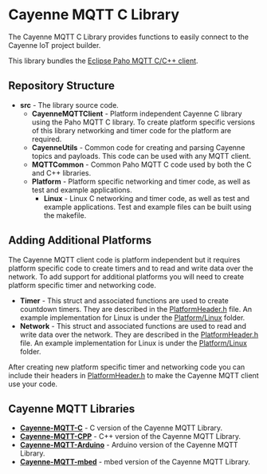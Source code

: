 # Cayenne MQTT C Library
The Cayenne MQTT C Library provides functions to easily connect to the Cayenne IoT project builder.

This library bundles the [Eclipse Paho MQTT C/C++ client](https://github.com/eclipse/paho.mqtt.embedded-c).

## Repository Structure
- **src** - The library source code.
  - **CayenneMQTTClient** - Platform independent Cayenne C library using the Paho MQTT C library. To create platform specific versions of this library networking and timer code for the platform are required.
  - **CayenneUtils** - Common code for creating and parsing Cayenne topics and payloads. This code can be used with any MQTT client.
  - **MQTTCommon** - Common Paho MQTT C code used by both the C and C++ libraries.
  - **Platform** - Platform specific networking and timer code, as well as test and example applications.
    - **Linux** - Linux C networking and timer code, as well as test and example applications. Test and example files can be built using the makefile.
    
## Adding Additional Platforms
The Cayenne MQTT client code is platform independent but it requires platform specific code to create timers and to read and write data over the network. To add support for additional platforms you will need to create platform specific timer and networking code.
  - **Timer** - This struct and associated functions are used to create countdown timers. They are described in the [PlatformHeader.h](https://github.com/myDevicesIoT/Cayenne-MQTT-C/blob/master/src/CayenneMQTTClient/PlatformHeader.h) file. An example implementation for Linux is under the [Platform/Linux](https://github.com/myDevicesIoT/Cayenne-MQTT-C/tree/master/src/Platform/Linux) folder.
  - **Network** - This struct and associated functions are used to read and write data over the network. They are described in the [PlatformHeader.h](https://github.com/myDevicesIoT/Cayenne-MQTT-C/blob/master/src/CayenneMQTTClient/PlatformHeader.h) file. An example implementation for Linux is under the [Platform/Linux](https://github.com/myDevicesIoT/Cayenne-MQTT-C/tree/master/src/Platform/Linux) folder.
  
After creating new platform specific timer and networking code you can include their headers in [PlatformHeader.h](https://github.com/myDevicesIoT/Cayenne-MQTT-C/blob/master/src/CayenneMQTTClient/PlatformHeader.h) to make the Cayenne MQTT client use your code.
    
## Cayenne MQTT Libraries
- **[Cayenne-MQTT-C](https://github.com/myDevicesIoT/Cayenne-MQTT-C)** - C version of the Cayenne MQTT Library.
- **[Cayenne-MQTT-CPP](https://github.com/myDevicesIoT/Cayenne-MQTT-CPP)** - C++ version of the Cayenne MQTT Library.
- **[Cayenne-MQTT-Arduino](https://github.com/myDevicesIoT/Cayenne-MQTT-Arduino)** - Arduino version of the Cayenne MQTT Library.
- **[Cayenne-MQTT-mbed](https://github.com/myDevicesIoT/Cayenne-MQTT-mbed)** - mbed version of the Cayenne MQTT Library.
